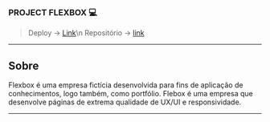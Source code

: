 ### PROJECT FLEXBOX 💻
> Deploy -> [Link](testing.com)\n
> Repositório -> [link](https://github.com/eupedrobarbosa03/flexbox-page/)

---

## Sobre 
Flexbox é uma empresa fictícia desenvolvida para fins de aplicação de conhecimentos, logo também, como portfólio.
Flebox é uma empresa que desenvolve páginas de extrema qualidade de UX/UI e responsividade.

--- 
